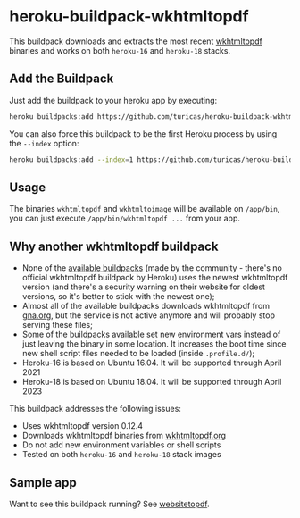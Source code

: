 # heroku-buildpack-wkhtmltopdf

This buildpack downloads and extracts the most recent
[wkhtmltopdf](https://wkhtmltopdf.org/) binaries and works on both `heroku-16`
and `heroku-18` stacks.


## Add the Buildpack

Just add the buildpack to your heroku app by executing:

```bash
heroku buildpacks:add https://github.com/turicas/heroku-buildpack-wkhtmltopdf.git
```

You can also force this buildpack to be the first Heroku process by using the
`--index` option:

```bash
heroku buildpacks:add --index=1 https://github.com/turicas/heroku-buildpack-wkhtmltopdf.git
```

## Usage

The binaries `wkhtmltopdf` and `wkhtmltoimage` will be available on `/app/bin`,
you can just execute `/app/bin/wkhtmltopdf ...` from your app.


## Why another wkhtmltopdf buildpack

- None of the [available
  buildpacks](https://elements.heroku.com/search/buildpacks?q=wkhtmltopdf)
  (made by the community - there's no official wkhtmltopdf buildpack by Heroku)
  uses the newest wkhtmltopdf version (and there's a security warning on their
  website for oldest versions, so it's better to stick with the newest one);
- Almost all of the available buildpacks downloads wkhtmltopdf from
  [gna.org](http://gna.org/), but the service is not active anymore and will
  probably stop serving these files;
- Some of the buildpacks available set new environment vars instead of just
  leaving the binary in some location. It increases the boot time since new
  shell script files needed to be loaded (inside `.profile.d/`);
- Heroku-16 is based on Ubuntu 16.04. It will be supported through April 2021
- Heroku-18 is based on Ubuntu 18.04. It will be supported through April 2023

This buildpack addresses the following issues:

- Uses wkhtmltopdf version 0.12.4
- Downloads wkhtmltopdf binaries from [wkhtmltopdf.org](http://wkhtmltopdf.org)
- Do not add new environment variables or shell scripts
- Tested on both `heroku-16` and `heroku-18` stack images

## Sample app

Want to see this buildpack running? See
[websitetopdf](https://github.com/turicas/websitetopdf).
